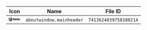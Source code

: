 | Icon | Name | File ID |
| ---  | ---  | ---     |
| ![](aboutwindow.mainheader.png) | `aboutwindow.mainheader` | `7413624039758100214` |
